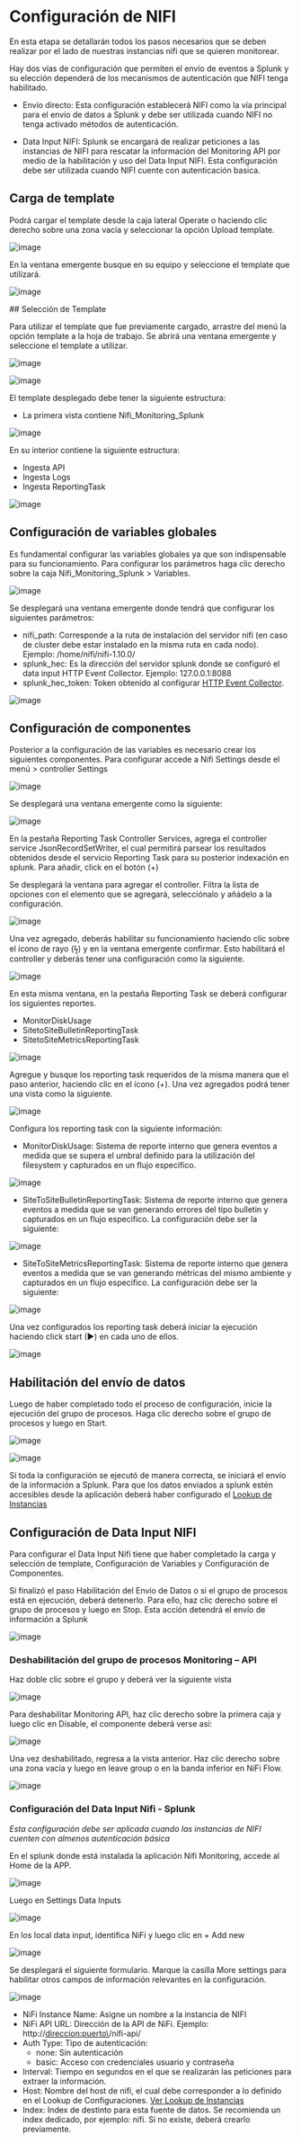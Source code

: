 # Configuración de NIFI

En esta etapa se detallarán todos los pasos necesarios que se deben realizar por el lado de nuestras instancias nifi que se quieren monitorear.

Hay dos vías de configuración que permiten el envío de eventos a Splunk y su elección dependerá de los mecanismos de autenticación que NIFI tenga habilitado.

- Envío directo: Esta configuración establecerá NIFI como la vía principal para el envío de datos a Splunk y debe ser utilizada cuando NIFI no tenga activado métodos de autenticación.

- Data Input NIFI: Splunk se encargará de realizar peticiones a las instancias de NIFI para rescatar la información del Monitoring API por medio de la habilitación y uso del Data Input NIFI. Esta configuración debe ser utilizada cuando NIFI cuente con autenticación basica.



## Carga de template

Podrá cargar el template desde la caja lateral Operate o haciendo clic derecho sobre una zona vacía y seleccionar la opción Upload template.

![image](/nifi-monitoring-splunk/assets/images/nifi/add_template.png)

En la ventana emergente busque en su equipo y seleccione el template que utilizará.

![image](/nifi-monitoring-splunk/assets/images/nifi/upload_template.png)

## Selección de Template

Para utilizar el template que fue previamente cargado, arrastre del menú la opción template a la hoja de trabajo. Se abrirá una ventana emergente y seleccione el template a utilizar.

![image](/nifi-monitoring-splunk/assets/images/nifi/select_template.png)

![image](/nifi-monitoring-splunk/assets/images/nifi/choose_template.png)

El template desplegado debe tener la siguiente estructura:

- La primera vista contiene Nifi_Monitoring_Splunk

![image](/nifi-monitoring-splunk/assets/images/nifi/nifi_monitoring_process_group.png)

En su interior contiene la siguiente estructura:

-	Ingesta API
-	Ingesta Logs
-	Ingesta ReportingTask

![image](/nifi-monitoring-splunk/assets/images/nifi/nifi_monitoring_process_group_2.png)


## Configuración de variables globales

Es fundamental configurar las variables globales ya que son indispensable para su funcionamiento. Para configurar los parámetros haga clic derecho sobre la caja Nifi_Monitoring_Splunk > Variables.

![image](/nifi-monitoring-splunk/assets/images/nifi/set_variable.png)

Se desplegará una ventana emergente donde tendrá que configurar los siguientes parámetros:

- nifi_path: Corresponde a la ruta de instalación del servidor nifi (en caso de cluster debe estar instalado en la misma ruta en cada nodo). Ejemplo: /home/nifi/nifi-1.10.0/
- splunk_hec: Es la dirección del servidor splunk donde se configuró el data input HTTP Event Collector. Ejemplo: 127.0.0.1:8088
- splunk_hec_token: Token obtenido al configurar [HTTP Event Collector](/nifi-monitoring-splunk/es/installation/#configuracion-de-http-event-collector-hec).

![image](/nifi-monitoring-splunk/assets/images/nifi/set_variable_2.png)


## Configuración de componentes

Posterior a la configuración de las variables es necesario crear los siguientes componentes. Para configurar accede a Nifi Settings desde el menú > controller Settings

![image](/nifi-monitoring-splunk/assets/images/nifi/controller_settings.png)

Se desplegará una ventana emergente como la siguiente:

![image](/nifi-monitoring-splunk/assets/images/nifi/nifi_settings.png)

En la pestaña Reporting Task Controller Services, agrega el controller service JsonRecordSetWriter, el cual permitirá parsear los resultados obtenidos desde el servicio Reporting Task para su posterior indexación en splunk. Para añadir, click en el botón (+)

Se desplegará la ventana para agregar el controller. Filtra la lista de opciones con el elemento que se agregará, selecciónalo y añádelo a la configuración.

![image](/nifi-monitoring-splunk/assets/images/nifi/add_controller_service.png)

Una vez agregado, deberás habilitar su funcionamiento haciendo clic sobre el ícono de rayo (ϟ) y en la ventana emergente confirmar. Esto habilitará el controller y deberás tener una configuración como la siguiente.

![image](/nifi-monitoring-splunk/assets/images/nifi/nifi_settings_2.png)

En esta misma ventana, en la pestaña Reporting Task se deberá configurar los siguientes reportes.

- MonitorDiskUsage
- SitetoSiteBulletinReportingTask
- SitetoSiteMetricsReportingTask

![image](/nifi-monitoring-splunk/assets/images/nifi/nifi_settings_3.png)

Agregue y busque los reporting task requeridos de la misma manera que el paso anterior, haciendo clic en el ícono (+). Una vez agregados podrá tener una vista como la siguiente.

![image](/nifi-monitoring-splunk/assets/images/nifi/reporting_task.png)

Configura los reporting task con la siguiente información:

- MonitorDiskUsage: Sistema de reporte interno que genera eventos a medida que se supera el umbral definido para la utilización del filesystem y capturados en un flujo especifico.

![image](/nifi-monitoring-splunk/assets/images/nifi/monitor_disk_usage.png)

- SiteToSiteBulletinReportingTask: Sistema de reporte interno que genera eventos a medida que se van generando errores del tipo bulletin y capturados en un flujo especifico. La configuración debe ser la siguiente:

![image](/nifi-monitoring-splunk/assets/images/nifi/bulletin_reporting_task.png)

- SiteToSiteMetricsReportingTask: Sistema de reporte interno que genera eventos a medida que se van generando métricas del mismo ambiente y capturados en un flujo especifico. La configuración debe ser la siguiente:

![image](/nifi-monitoring-splunk/assets/images/nifi/metrics_reporting_task.png)

Una vez configurados los reporting task deberá iniciar la ejecución haciendo click start (►) en cada uno de ellos.

![image](/nifi-monitoring-splunk/assets/images/nifi/nifi_settings_4.png)

## Habilitación del envío de datos

Luego de haber completado todo el proceso de configuración, inicie la ejecución del grupo de procesos. Haga clic derecho sobre el grupo de procesos y luego en Start.

![image](/nifi-monitoring-splunk/assets/images/nifi/enable_sending_1.png)

![image](/nifi-monitoring-splunk/assets/images/nifi/enable_sending_2.png)

Sí toda la configuración se ejecutó de manera correcta, se iniciará el envío de la información a Splunk. Para que los datos enviados a splunk estén accesibles desde la aplicación deberá haber configurado el [Lookup de Instancias](/nifi-monitoring-splunk/es/installation/#configuracion-de-lookup-nifi-instances)

## Configuración de Data Input NIFI

Para configurar el Data Input Nifi tiene que haber completado la carga y selección de template, Configuración de Variables y Configuración de Componentes.

Si finalizó el paso Habilitación del Envío de Datos o si el grupo de procesos está en ejecución, deberá detenerlo. Para ello, haz clic derecho sobre el grupo de procesos y luego en Stop. Esta acción detendrá el envío de información a Splunk

![image](/nifi-monitoring-splunk/assets/images/nifi/disable_sending_data.png)

### Deshabilitación del grupo de procesos Monitoring – API
Haz doble clic sobre el grupo y deberá ver la siguiente vista

![image](/nifi-monitoring-splunk/assets/images/nifi/disable_monitoring_api.png)

Para deshabilitar Monitoring API, haz clic derecho sobre la primera caja y luego clic en Disable, el componente deberá verse así:

![image](/nifi-monitoring-splunk/assets/images/nifi/disable_monitoring_api_2.png)

Una vez deshabilitado, regresa a la vista anterior. Haz clic derecho sobre una zona vacía y luego en leave group o en la banda inferior en NiFi Flow.


![image](/nifi-monitoring-splunk/assets/images/nifi/leave_group.png)

### Configuración del Data Input Nifi - Splunk

*Esta configuración debe ser aplicada cuando las instancias de NIFI cuenten con almenos autenticación básica*

En el splunk donde está instalada la aplicación Nifi Monitoring, accede al Home de la APP.

![image](/nifi-monitoring-splunk/assets/images/splunk/nifi_home.png)

Luego en Settings Data Inputs

![image](/nifi-monitoring-splunk/assets/images/splunk/data_input_1.png)

En los local data input, identifica NiFi y luego clic en + Add new

![image](/nifi-monitoring-splunk/assets/images/splunk/data_input_2.png)

Se desplegará el siguiente formulario. Marque la casilla More settings para habilitar otros campos de información relevantes en la configuración. 

![image](/nifi-monitoring-splunk/assets/images/splunk/data_input_3.png)

- NiFi Instance Name: Asigne un nombre a la instancia de NIFI
- NiFi API URL: Dirección de la API de NiFi. Ejemplo: http://<direccion:puerto\>/nifi-api/
- Auth Type: Tipo de autenticación:
    - none: Sin autenticación
    - basic: Acceso con credenciales usuario y contraseña
- Interval: Tiempo en segundos en el que se realizarán las peticiones para extraer la información.
- Host: Nombre del host de nifi, el cual debe corresponder a lo definido en el Lookup de Configuraciones. [Ver Lookup de Instancias](/nifi-monitoring-splunk/es/installation/#configuracion-de-lookup-nifi-instances)
- Index: Index de destinto para esta fuente de datos. Se recomienda un index dedicado, por ejemplo: nifi. Si no existe, deberá crearlo previamente.
